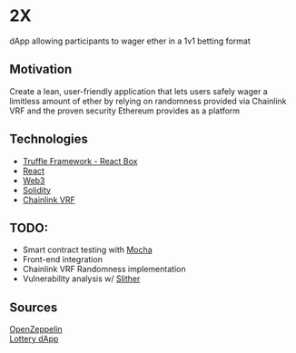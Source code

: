 # 2X
dApp allowing participants to wager ether in a 1v1 betting format

## Motivation
Create a lean, user-friendly application that lets users safely wager a limitless amount of ether by relying on randomness provided via Chainlink VRF and the 
proven security Ethereum provides as a platform

## Technologies
* [Truffle Framework - React Box](https://www.trufflesuite.com/boxes/react) <br />
* [React](https://reactjs.org) <br />
* [Web3](https://web3js.readthedocs.io/en/v1.3.4) <br />
* [Solidity](https://docs.soliditylang.org/en/v0.8.0/) <br />
* [Chainlink VRF](https://docs.chain.link/docs/chainlink-vrf)

## TODO:
* Smart contract testing with [Mocha](https://mochajs.org) <br />
* Front-end integration
* Chainlink VRF Randomness implementation 
* Vulnerability analysis w/ [Slither](https://github.com/crytic/slither)

## Sources
[OpenZeppelin](https://github.com/OpenZeppelin/openzeppelin-contracts) <br />
[Lottery dApp](https://github.com/jimmychu0807/lottery-dapp-truffle) <br />
